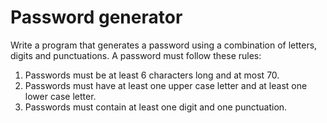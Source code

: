 # Password generator

Write a program that generates a password using a combination of letters, digits and punctuations. A password must follow these rules:

1. Passwords must be at least 6 characters long and at most 70.
1. Passwords must have at least one upper case letter and at least one lower case letter.
3. Passwords must contain at least one digit and one punctuation.